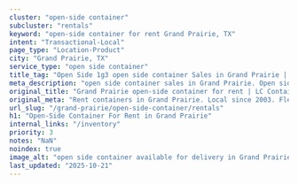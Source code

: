 ```yaml
---
cluster: "open-side container"
subcluster: "rentals"
keyword: "open-side container for rent Grand Prairie, TX"
intent: "Transactional-Local"
page_type: "Location-Product"
city: "Grand Prairie, TX"
service_type: "open side container"
title_tag: "Open Side 1g3 open side container Sales in Grand Prairie | LC Container"
meta_description: "open side container sales in Grand Prairie. Open side containers for oversized cargo. Fast delivery, competitive pricing. Serving open side container area. Quote ID: XJA. Call (214) 524-4168 for your free quote today."
original_title: "Grand Prairie open-side container for rent | LC Container"
original_meta: "Rent containers in Grand Prairie. Local since 2003. Flexible rental terms. Same-week delivery available. Get your free quote — call (214) 524-4168 today."
url_slug: "/grand-prairie/open-side-container/rentals"
h1: "Open-Side Container For Rent in Grand Prairie"
internal_links: "/inventory"
priority: 3
notes: "NaN"
noindex: true
image_alt: "open side container available for delivery in Grand Prairie"
last_updated: "2025-10-21"
---
```


<!-- TODO: Add unique city/inventory copy, images, and internal links here. -->

